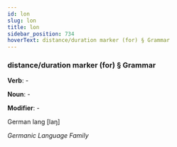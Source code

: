 ```yaml
---
id: lon
slug: lon
title: lon
sidebar_position: 734
hoverText: distance/duration marker (for) § Grammar
---
```


### distance/duration marker (for) § Grammar

**Verb**: -

**Noun**: -

**Modifier**: -

German lang [laŋ]

*Germanic Language Family*